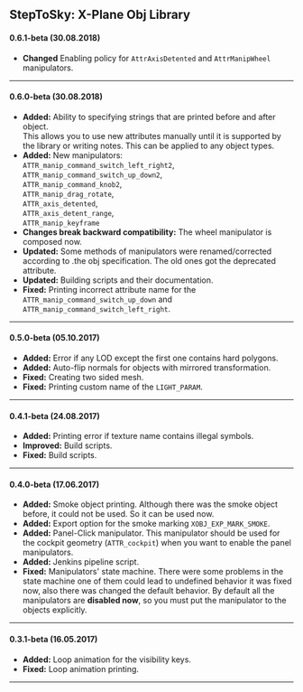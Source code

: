 
StepToSky: X-Plane Obj Library
---------------------------------------------------------------------------
#### 0.6.1-beta (30.08.2018)

- **Changed** Enabling policy for `AttrAxisDetented` and `AttrManipWheel` manipulators.  

---------------------------------------------------------------------------
#### 0.6.0-beta (30.08.2018)

- **Added:** Ability to specifying strings that are printed before and after object.  
             This allows you to use new attributes manually until
             it is supported by the library or writing notes.
             This can be applied to any object types.
- **Added:** New manipulators:  
             `ATTR_manip_command_switch_left_right2`,  
             `ATTR_manip_command_switch_up_down2`,  
             `ATTR_manip_command_knob2`,  
             `ATTR_manip_drag_rotate`,  
             `ATTR_axis_detented`,  
             `ATTR_axis_detent_range`,  
             `ATTR_manip_keyframe`
- **Changes break backward compatibility:** The wheel manipulator is composed now.  
- **Updated:** Some methods of manipulators were renamed/corrected according to .the obj specification. The old ones got the deprecated attribute.
- **Updated:** Building scripts and their documentation.
- **Fixed:** Printing incorrect attribute name for the
             `ATTR_manip_command_switch_up_down` and `ATTR_manip_command_switch_left_right`.

---------------------------------------------------------------------------
#### 0.5.0-beta (05.10.2017)

- **Added:** Error if any LOD except the first one contains hard polygons.
- **Added:** Auto-flip normals for objects with mirrored transformation.
- **Fixed:** Creating two sided mesh.
- **Fixed:** Printing custom name of the `LIGHT_PARAM`.

---------------------------------------------------------------------------
#### 0.4.1-beta (24.08.2017)

- **Added:** Printing error if texture name contains illegal symbols.
- **Improved:** Build scripts.
- **Fixed:** Build scripts.

---------------------------------------------------------------------------
#### 0.4.0-beta (17.06.2017)

- **Added:** Smoke object printing. Although there was the smoke object before, 
             it could not be used. So it can be used now.
- **Added:** Export option for the smoke marking `XOBJ_EXP_MARK_SMOKE`.
- **Added:** Panel-Click manipulator. This manipulator should be used for 
             the cockpit geometry (`ATTR_cockpit`) when 
             you want to enable the panel manipulators.
- **Added:** Jenkins pipeline script.
- **Fixed:** Manipulators' state machine. There were some problems in the state machine 
             one of them could lead to undefined behavior it was fixed now, also 
             there was changed the default behavior. 
             By default all the manipulators are **disabled now**, 
             so you must put the manipulator to the objects explicitly.

---------------------------------------------------------------------------
#### 0.3.1-beta (16.05.2017)

- **Added:** Loop animation for the visibility keys.
- **Fixed:** Loop animation printing.

---------------------------------------------------------------------------